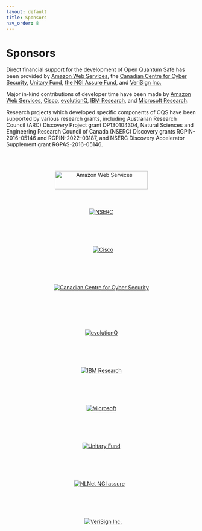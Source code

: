 ```yaml
---
layout: default
title: Sponsors
nav_order: 8
---
```


# Sponsors

Direct financial support for the development of Open Quantum Safe has been provided by <a href="https://aws.amazon.com">Amazon Web Services</a>, the <a href="https://cyber.gc.ca">Canadian Centre for Cyber Security</a>, <a href="https://unitary.fund">Unitary Fund</a>, <a href="https://nlnet.nl/assure/">the NGI Assure Fund</a>, and <a href="https://www.verisign.com/">VeriSign Inc.</a>

Major in-kind contributions of developer time have been made by <a href="https://aws.amazon.com">Amazon Web Services</a>, <a href="https://cisco.com/">Cisco</a>, <a href="https://evolutionq.com">evolutionQ</a>, <a href="https://www.zurich.ibm.com/security/quantumsafecryptography.html">IBM Research</a>, and <a href="https://www.microsoft.com/en-us/research/project/post-quantum-cryptography/">Microsoft Research</a>.

Research projects which developed specific components of OQS have been supported by various research grants, including Australian Research Council (ARC) Discovery Project grant DP130104304, Natural Sciences and Engineering Research Council of Canada (NSERC) Discovery grants RGPIN-2016-05146 and RGPIN-2022-03187, and NSERC Discovery Accelerator Supplement grant RGPAS-2016-05146.

<br><br>

<div style="text-align: center">
    <div class="d-inline-block" style="height: 100px;">
        <a href="https://aws.amazon.com/" style="background-image: none; vertical-align: middle; ">
            <img src="{{ site.baseurl }}/img/logos/aws.png" alt="Amazon Web Services" style="height: 70%; padding-left: 10px; padding-right: 10px;" />
        </a>
    </div>
    <div class="d-inline-block" style="height: 100px;">
        <a href="https://www.nserc-crsng.gc.ca/" style="background-image: none; vertical-align: middle;">
            <img src="{{ site.baseurl }}/img/logos/nserc.png" alt="NSERC" style="max-height: 80%;"/>
        </a>
    </div>
    <div class="d-inline-block" style="height: 100px;">
        <a href="https://cisco.com/" style="background-image: none; vertical-align: middle;">
            <img src="{{ site.baseurl }}/img/logos/cisco.png" alt="Cisco" style="max-height: 80%; padding-left: 10px; "/>
        </a>
    </div>
</div>
<div style="text-align: center">
    <div class="d-inline-block" style="height: 120px;">
        <a href="https://cyber.gc.ca/" style="background-image: none; vertical-align: middle;">
            <img src="{{ site.baseurl }}/img/logos/cccs.png" alt="Canadian Centre for Cyber Security" style="max-height: 100%;"/>
        </a>
    </div>
</div>

<div style="text-align: center">
    <div class="d-inline-block" style="height: 100px;">
        <a href="https://www.evolutionq.com/" style="background-image: none; vertical-align: middle;">
            <img src="{{ site.baseurl }}/img/logos/evolutionQ.png" alt="evolutionQ" style="max-height: 100%;"/>
        </a>
    </div>
    <div class="d-inline-block" style="height: 100px;">
        <a href="https://www.zurich.ibm.com/security/quantumsafecryptography.html" style="background-image: none; vertical-align: middle; padding-top: 30px;">
            <img src="{{ site.baseurl }}/img/logos/ibm.png" alt="IBM Research" style="max-height: 100%;"/>
        </a>
    </div>
</div>

<div style="text-align: center">
    <div class="d-inline-block" style="height: 100px;">
        <a href="https://www.microsoft.com/en-us/research/project/post-quantum-cryptography/" style="background-image: none; vertical-align: middle;">
            <img src="{{ site.baseurl }}/img/logos/microsoft.png" alt="Microsoft" style="max-height: 100%;"/>
        </a>
    </div>
    <div class="d-inline-block" style="height: 100px;">
        <a href="https://unitary.fund/" style="background-image: none; vertical-align: middle; padding-bottom: 25px;">
            <img src="{{ site.baseurl }}/img/logos/unitary.png" alt="Unitary Fund" style="max-height: 70%;"/>
        </a>
    </div>
</div>

<div style="text-align: center">
    <div class="d-inline-block" style="height: 100px;">
        <a href="https://nlnet.nl/assure/" style="background-image: none; vertical-align: middle; padding-bottom: 30px; padding-right: 10px;">
            <img src="{{ site.baseurl }}/img/logos/NGIAssure_tag.png" alt="NLNet NGI assure" style="max-height: 70%;"/>
        </a>
    </div>
    <div class="d-inline-block" style="height: 150px;">
        <a href="https://verisign.com/" style="background-image: none; vertical-align: middle; padding-left: 10px;">
            <img src="{{ site.baseurl }}/img/logos/verisign-horizontal.png" alt="VeriSign Inc." style="max-height: 70%;"/>
        </a>
    </div>
</div>
